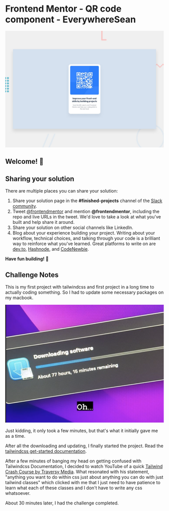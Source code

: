 # Frontend Mentor - QR code component - EverywhereSean

![Design preview for the QR code component coding challenge](./design/desktop-preview.jpg)

## Welcome! 👋
## Sharing your solution

There are multiple places you can share your solution:

1. Share your solution page in the **#finished-projects** channel of the [Slack community](https://www.frontendmentor.io/slack). 
2. Tweet [@frontendmentor](https://twitter.com/frontendmentor) and mention **@frontendmentor**, including the repo and live URLs in the tweet. We'd love to take a look at what you've built and help share it around.
3. Share your solution on other social channels like LinkedIn.
4. Blog about your experience building your project. Writing about your workflow, technical choices, and talking through your code is a brilliant way to reinforce what you've learned. Great platforms to write on are [dev.to](https://dev.to/), [Hashnode](https://hashnode.com/), and [CodeNewbie](https://community.codenewbie.org/).

**Have fun building!** 🚀

## Challenge Notes
This is my first project with tailwindcss and first project in a long time to actually coding something. So I had to update some necessary packages on my macbook.

![Downloading Necessary Packages](./readme-assets/CleanShot%202022-12-13%20at%2008.44.59%402x.png)

Just kidding, it only took a few minutes, but that's what it initially gave me as a time.

After all the downloading and updating, I finally started the project. Read the [tailwindcss get-started documentation](https://tailwindcss.com/docs/installation). 

After a few minutes of banging my head on getting confused with Tailwindcss Documentation, I decided to watch YouTube of a quick [Tailwind Crash Course by Traversy Media](https://www.youtube.com/watch?v=dFgzHOX84xQ). What resonated with his statement, "anything you want to do within css just about anything you can do with just tailwind classes" which clicked with me that I just need to have patience to learn what each of these classes and I don't have to write any css whatsoever. 

About 30 minutes later, I had the challenge completed.